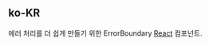## ko-KR

에러 처리를 더 쉽게 만들기 위한 ErrorBoundary [React](https://reactjs.org/blog/2017/07/26/error-handling-in-react-16.html) 컴포넌트.
